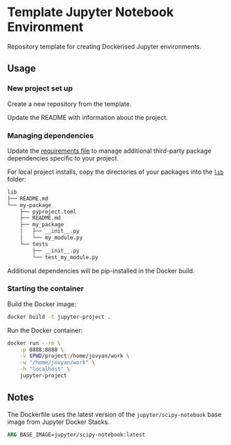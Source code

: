 # Template Jupyter Notebook Environment

Repository template for creating Dockerised Jupyter environments.

## Usage

### New project set up

Create a new repository from the template.

Update the README with information about the project.

### Managing dependencies

Update the [requirements file](requirements.txt) to manage additional third-party package dependencies specific to your project.

For local project installs, copy the directories of your packages into the [`lib`](lib/) folder:

```sh
lib
├── README.md
└── my-package
    ├── pyproject.toml
    ├── README.md
    ├── my_package
    │   ├── __init__.py
    │   └── my_module.py
    └── tests
        ├── __init__.py
        └── test_my_module.py
```

Additional dependencies will be pip-installed in the Docker build.

### Starting the container

Build the Docker image:

```sh
docker build -t jupyter-project .
```

Run the Docker container:

```sh
docker run --rm \
    -p 8888:8888 \
    -v $PWD/project:/home/jovyan/work \
    -w "/home/jovyan/work" \
    -h "localhost" \
    jupyter-project
```

## Notes

The Dockerfile uses the latest version of the `jupyter/scipy-notebook` base image from Jupyter Docker Stacks.

```dockerfile
ARG BASE_IMAGE=jupyter/scipy-notebook:latest
```
